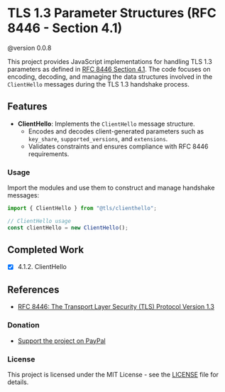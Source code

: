 # TLS 1.3 Parameter Structures (RFC 8446 - Section 4.1)
@version 0.0.8

This project provides JavaScript implementations for handling TLS 1.3 parameters as defined in [RFC 8446 Section 4.1](https://datatracker.ietf.org/doc/html/rfc8446#section-4.1). The code focuses on encoding, decoding, and managing the data structures involved in the `ClientHello` messages during the TLS 1.3 handshake process.

## Features

- **ClientHello**: Implements the `ClientHello` message structure.
  - Encodes and decodes client-generated parameters such as `key_share`, `supported_versions`, and `extensions`.
  - Validates constraints and ensures compliance with RFC 8446 requirements.


### Usage

Import the modules and use them to construct and manage handshake messages:

```javascript
import { ClientHello } from "@tls/clienthello";

// ClientHello usage
const clientHello = new ClientHello();

```

## Completed Work

- [x] 4.1.2. ClientHello


## References

- [RFC 8446: The Transport Layer Security (TLS) Protocol Version 1.3](https://datatracker.ietf.org/doc/html/rfc8446)

### Donation

- [Support the project on PayPal](https://paypal.me/aiconeid)

### License

This project is licensed under the MIT License - see the [LICENSE](LICENSE) file for details.